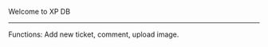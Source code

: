 Welcome to XP DB
________________________________

Functions:
Add new ticket, comment, upload image. 
